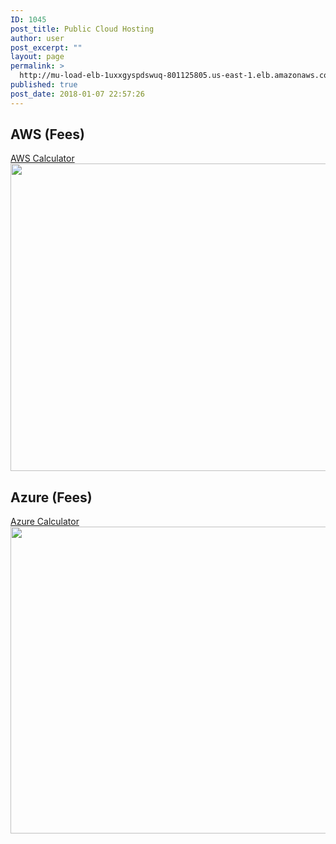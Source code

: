 ```yaml
---
ID: 1045
post_title: Public Cloud Hosting
author: user
post_excerpt: ""
layout: page
permalink: >
  http://mu-load-elb-1uxxgyspdswuq-801125805.us-east-1.elb.amazonaws.com/public-cloud-hosting-2/
published: true
post_date: 2018-01-07 22:57:26
---
```

<h2>AWS (Fees)</h2>
<a href="http://calculator.s3.amazonaws.com/index.html" target="_blank" rel="noopener">AWS Calculator</a>

<img class="alignnone size-full wp-image-2314" src="http://mu-load-elb-1uxxgyspdswuq-801125805.us-east-1.elb.amazonaws.com/wp-content/uploads/2018/01/AWSPC.png" alt="" width="1117" height="492" />
<h2>Azure (Fees)</h2>
<a href="https://azure.microsoft.com/en-us/pricing/calculator/?&amp;WT.srch=1&amp;WT.mc_id=AID631184_SEM_XIJriunE&amp;lnkd=Google_Azure_Brand&amp;gclid=Cj0KCQiAkZHTBRCBARIsAMbXLhGXVXO_MTpsnCYa0c12bOrUZNhZrn9kBa3K7idIyP1WdRA_ZSX0hdEaAtu_EALw_wcB" target="_blank" rel="noopener">Azure Calculator</a>

<img class="alignnone size-full wp-image-2316" src="http://mu-load-elb-1uxxgyspdswuq-801125805.us-east-1.elb.amazonaws.com/wp-content/uploads/2018/01/AzurePC-1.png" alt="" width="1117" height="491" />